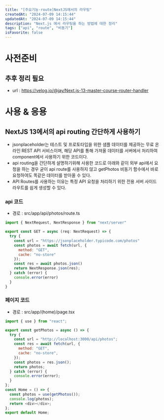 ```yaml
---
title: "[주요기능·route]NextJS에서의 라우팅"
createdAt: "2024-07-09 14:15:44"
updatedAt: "2024-07-09 14:15:44"
description: "Next.js 에서 라우팅을 하는 방법에 대한 정리"
tags: ["api", "route", "비동기"]
isFavorite: false
---
```


# 사전준비

## 추후 정리 필요

- url : https://velog.io/@jay/Next.js-13-master-course-router-handler

# 사용 & 응용

## NextJS 13에서의 api routing 간단하게 사용하기

- jsonplaceholder는 테스트 및 프로토타입을 위한 샘플 데이터를 제공하는 무료 온라인 REST API 서비스이며, 해당 API를 통해 가져올 데이터를 서버에서 처리하여 component에서 사용하기 위한 코드이다.
- api routing을 간단하게 설명하기위해 사용한 코드로 아래와 같이 외부 api에서 요청을 하는 경우 굳이 api route를 사용하지 않고 getPhotos 비동기 함수에서 바로 요청하여도 똑같은 데이터를 받아올 수 있다.
- API Routes를 사용하는 이유는 특정 API 요청을 처리하기 위한 전용 서버 사이드 라우트를 쉽게 생성할 수 있다.

### api 코드

- 경로 : src/app/api/photos/route.ts

```js
import { NextRequest, NextResponse } from "next/server"

export const GET = async (req: NextRequest) => {
  try {
    const url = "https://jsonplaceholder.typicode.com/photos"
    const photos = await fetch(url, {
      method: "GET",
      cache: "no-store"
    });
    const res = await photos.json()
    return NextResponse.json(res);
  } catch (error) {
    console.error(error)
  }
}
```

### 페이지 코드

- 경로 : src/app/(home)/page.tsx

```js
import { use } from "react";

export const getPhotos = async () => {
  try {
    const url = "http://localhost:3000/api/photos";
    const res = await fetch(url, {
      method: "GET",
      cache: "no-store",
    });
    const photos = res.json();
    return photos;
  } catch (error) {
    console.error(error);
  }
};
const Home = () => {
  const photos = use(getPhotos());
  console.log(photos);
  return <div></div>;
};
export default Home;
```
